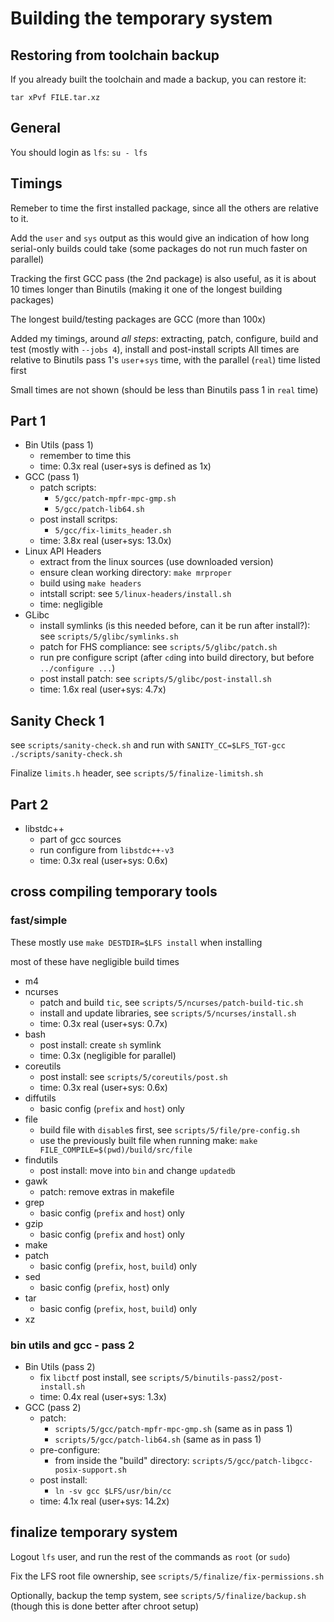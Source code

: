# Building the temporary system

## Restoring from toolchain backup

If you already built the toolchain and made a backup, you can restore it:

`tar xPvf FILE.tar.xz`

## General

You should login as `lfs`: `su - lfs`

## Timings

Remeber to time the first installed package, since all the others are relative to it.

Add the `user` and `sys` output as this would give an indication of how long serial-only builds could take (some packages do not run much faster on parallel)

Tracking the first GCC pass (the 2nd package) is also useful, as it is about 10 times longer than Binutils (making
it one of the longest building packages)

The longest build/testing packages are GCC (more than 100x)

Added my timings, around *all steps*: extracting, patch, configure, build and test (mostly with `--jobs 4`), install and post-install scripts
All times are relative to Binutils pass 1's `user`+`sys` time, with the parallel (`real`) time listed first

Small times are not shown (should be less than Binutils pass 1 in `real` time)

## Part 1

- Bin Utils (pass 1)
    - remember to time this
    - time: 0.3x real (user+sys is defined as 1x)
- GCC (pass 1)
    - patch scripts:
        - `5/gcc/patch-mpfr-mpc-gmp.sh`
        - `5/gcc/patch-lib64.sh`
    - post install scritps:
        - `5/gcc/fix-limits_header.sh`
    - time: 3.8x real (user+sys: 13.0x)
- Linux API Headers
    - extract from the linux sources (use downloaded version)
    - ensure clean working directory: `make mrproper`
    - build using `make headers`
    - intstall script: see `5/linux-headers/install.sh`
    - time: negligible
- GLibc
    - install symlinks (is this needed before, can it be run after install?): see `scripts/5/glibc/symlinks.sh`
    - patch for FHS compliance: see `scripts/5/glibc/patch.sh`
    - run pre configure script (after `cd`ing into build directory, but before `../configure ...`)
    - post install patch: see `scripts/5/glibc/post-install.sh`
    - time: 1.6x real (user+sys: 4.7x)

## Sanity Check 1

see `scripts/sanity-check.sh` and run with `SANITY_CC=$LFS_TGT-gcc ./scripts/sanity-check.sh`

Finalize `limits.h` header, see `scripts/5/finalize-limitsh.sh`

## Part 2

- libstdc++
    - part of gcc sources
    - run configure from `libstdc++-v3`
    - time: 0.3x real (user+sys: 0.6x)

## cross compiling temporary tools

### fast/simple

These mostly use `make DESTDIR=$LFS install` when installing

most of these have negligible build times

- m4
- ncurses
    - patch and build `tic`, see `scripts/5/ncurses/patch-build-tic.sh`
    - install and update libraries, see `scripts/5/ncurses/install.sh`
    - time: 0.3x real (user+sys: 0.7x)
- bash
    - post install: create `sh` symlink
    - time: 0.3x (negligible for parallel)
- coreutils
    - post install: see `scripts/5/coreutils/post.sh`
    - time: 0.3x real (user+sys: 0.6x)
- diffutils
    - basic config (`prefix` and `host`) only
- file
    - build file with `disable`s first, see `scripts/5/file/pre-config.sh`
    - use the previously built file when running make: `make FILE_COMPILE=$(pwd)/build/src/file`
- findutils
    - post install: move into `bin` and change `updatedb`
- gawk
    - patch: remove extras in makefile
- grep
    - basic config (`prefix` and `host`) only
- gzip
    - basic config (`prefix` and `host`) only
- make
- patch
    - basic config (`prefix`, `host`, `build`) only
- sed
    - basic config (`prefix`, `host`) only
- tar
    - basic config (`prefix`, `host`, `build`) only
- xz

### bin utils and gcc - pass 2

- Bin Utils (pass 2)
    - fix `libctf` post install, see `scripts/5/binutils-pass2/post-install.sh`
    - time: 0.4x real (user+sys: 1.3x)
- GCC (pass 2)
    - patch:
        - `scripts/5/gcc/patch-mpfr-mpc-gmp.sh` (same as in pass 1)
        - `scripts/5/gcc/patch-lib64.sh` (same as in pass 1)
    - pre-configure:
        - from inside the "build" directory: `scripts/5/gcc/patch-libgcc-posix-support.sh`
    - post install:
        - `ln -sv gcc $LFS/usr/bin/cc`
    - time: 4.1x real (user+sys: 14.2x)

## finalize temporary system

Logout `lfs` user, and run the rest of the commands as `root` (or `sudo`)

Fix the LFS root file ownership, see `scripts/5/finalize/fix-permissions.sh`

Optionally, backup the temp system, see `scripts/5/finalize/backup.sh` (though this is done better after chroot setup)
